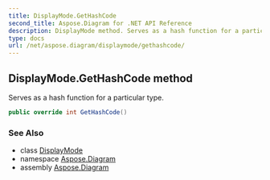 ```yaml
---
title: DisplayMode.GetHashCode
second_title: Aspose.Diagram for .NET API Reference
description: DisplayMode method. Serves as a hash function for a particular type
type: docs
url: /net/aspose.diagram/displaymode/gethashcode/
---
```

## DisplayMode.GetHashCode method

Serves as a hash function for a particular type.

```csharp
public override int GetHashCode()
```

### See Also

* class [DisplayMode](../)
* namespace [Aspose.Diagram](../../displaymode/)
* assembly [Aspose.Diagram](../../../)


